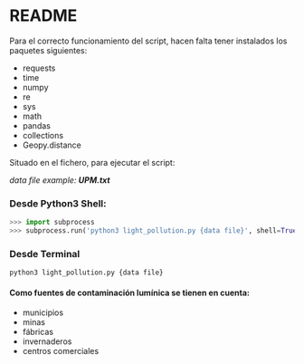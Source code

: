 # README

Para el correcto funcionamiento del script, hacen falta tener instalados los paquetes siguientes:

* requests
* time
* numpy
* re
* sys
* math
* pandas
* collections
* Geopy.distance

Situado en el fichero, para ejecutar el script:

*data file example: __UPM.txt__* 

### Desde Python3 Shell:

```python
>>> import subprocess
>>> subprocess.run('python3 light_pollution.py {data file}', shell=True)
```

### Desde Terminal

```
python3 light_pollution.py {data file}
```

#### Como fuentes de contaminación lumínica se tienen en cuenta:
* municipios
* minas
* fábricas
* invernaderos
* centros comerciales